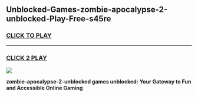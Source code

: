 
## Unblocked-Games-zombie-apocalypse-2-unblocked-Play-Free-s45re
<h3>
<a href="https://premium76.site?title=zombie-apocalypse-2-unblocked&ref=12A">CLICK TO PLAY</a></h3>
<hr>

<h3>
<a href="https://premium76.site?title=zombie-apocalypse-2-unblocked&ref=12A">CLICK 2 PLAY</a>
  
</h3>

<a href="https://premium76.site?title=zombie-apocalypse-2-unblocked&ref=12A"><img src="https://clearcache.store/games.png"></a>


**zombie-apocalypse-2-unblocked games unblocked: Your Gateway to Fun and Accessible Online Gaming**
